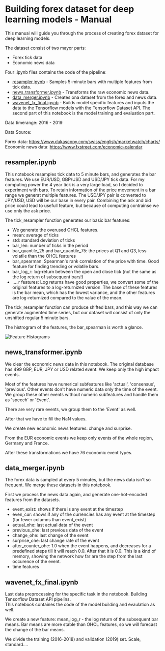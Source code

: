 # Building forex dataset for deep learning models - Manual

This manual will guide you through the process of creating forex dataset for deep learning models.

The dataset consist of two mayor parts:
* Forex tick data
* Economic news data

Four .ipynb files contains the code of the pipeline:
* [resampler.ipynb](https://github.com/sinusgamma/probabilistic_wavenet_fx/blob/master/resampler.ipynb) - Samples 5-minute bars with multiple features from tick data.
* [news_transformer.ipynb](https://github.com/sinusgamma/probabilistic_wavenet_fx/blob/master/news_transformer.ipynb) - Transforms the raw economic news data.
* [data_merger.ipynb](https://github.com/sinusgamma/probabilistic_wavenet_fx/blob/master/data_merger.ipynb) - Creates ona dataset from the forex and news data.
* [wavenet_fx_final.ipynb](https://github.com/sinusgamma/probabilistic_wavenet_fx/blob/master/wavenet_fx_final.ipynb) - Builds model specific features and inputs the data to the Tensorflow models with the Tensorflow Dataset API. The second part of this notebook is the model training and evaluation part.

Data timerange: 2016 - 2019

Data Source:

Forex data: https://www.dukascopy.com/swiss/english/marketwatch/charts/  
Economic news data: https://www.fxstreet.com/economic-calendar  

## resampler.ipynb

This notebook resamples tick data to 5 minute bars, and generates the bar features.
We use EUR/USD, GBP/USD and USD/JPY tick data. For my computing power the 4 year tick is a very large load, so I decided to experiment with bars. To retain information of the price movement in a bar range we generat multiple features. The USD/JPY pair is converted to JPY/USD, USD will be our base in every pair. Combining the ask and bid price could lead to usefull feature, but because of computing contrainse we use only the ask price.

The tick_resampler function generates our basic bar features:
* We generate the overused OHCL features.
* mean: average of ticks
* std: standard deviation of ticks
* bar_len: number of ticks in the period 
* bar_quantile_25 and bar_quantile_75: the prices at Q1 and Q3, less volatile than the OHCL features
* bar_spearman: Spearman's rank correlation of the price with time. Good feature for finding trending or volatile bars.
* bar_log_r: log-return between the open and close tick (not the same as the log return of subsequent bars!)
* ..._r features: Log returns have good properties, we convert some of the original features to a log-returnized version. The base of these features is the bar mean, which has the lowest variance, and the other features are log-returnized compared to the value of the mean.

The tick_resampler function can produce shifted bars, and this way we can generate augmented time series, but our dataset will consist of only the unshifted regular 5 minute bars.

The histrogram of the features, the bar_spearman is worth a glance.

![Feature Histograms](https://raw.githubusercontent.com/sinusgamma/probabilistic_wavenet_fx/master/bar_feature_hist.jpg)

## news_transformer.ipynb

We clear the economic news data in this notebook. The original database has 499 GBP, EUR, JPY or USD related event. We keep only the high impact events.  

Most of the features have numerical subfeatures like 'actual', 'consensus', 'previous'. Other events don't have numeric data only the time of the event. We group these other events without numeric subfeatures and handle them as 'speech' or 'Event'.

There are very rare events, we group them to the 'Event' as well. 

After that we have to fill the NaN values.

We create new economic news features: change and surprise.

From the EUR economic events we keep only events of the whole region, Germany and France.

After these transformations we have 76 economic event types.


## data_merger.ipynb

The forex data is sampled at every 5 minutes, but the news data isn't so frequent. We merge these datasets in this notebook.

First we process the news data again, and generate one-hot-encoded features from the datasets.
* event_exist: shows if there is any event at the timestep
* even_cur: shows if any of the currencies has any event at the timestep (far fewer columns than event_exist)
* actual_ohe: last actual data of the event
* previous_ohe: last previous data of the event
* change_ohe: last change of the event
* surprise_ohe: last change rate of the event
* after_counter_ohe: 1.0 when the event happens, and decreases for a predefined steps till it will reach 0.0. After that it is 0.0. This is a kind of memory, showing the network how far are the step from the last occurence of the event.
* time features

## wavenet_fx_final.ipynb

Last data preprocessing for the specific task in the notebook. Building Tensorflow Dataset API pipelins.  
This notebook containes the code of the model building and evaulation as well.

We create a new feature: mean_log_r - the log return of the subsequent bar means. Bar means are more stable than OHCL features, so we will forecast the change of the bar means.

We divide the training (2016-2018) and validation (2019) set.
Scale, standard....
